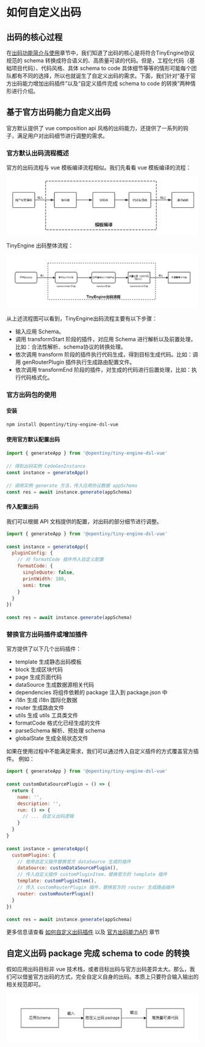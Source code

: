 # 如何自定义出码

## 出码的核心过程

在[出码功能简介与使用](./出码功能简介与使用.md)章节中，我们知道了出码的核心是将符合TinyEngine协议规范的 schema 转换成符合语义的、高质量可读的代码。但是，工程化代码（基础项目代码）、代码风格、具体 schema to code 具体细节等等的情形可能每个团队都有不同的选择，所以也就诞生了自定义出码的需求。下面，我们针对“基于官方出码能力增加出码插件”以及“自定义插件完成 schema to code 的转换”两种情形进行介绍。

## 基于官方出码能力自定义出码

官方默认提供了 vue composition api 风格的出码能力，还提供了一系列的钩子，满足用户对出码细节进行调整的需求。

### 官方默认出码流程概述

官方的出码流程与 vue 模板编译流程相似。我们先看看 vue 模板编译的流程：

![vue模板编译流程](./imgs/vuetemplate.png)

TinyEngine 出码整体流程：

![TinyEngine出码流程](./imgs/TinyEngineSchem2Code.png)

从上述流程图可以看到，TinyEngine出码流程主要有以下步骤：

- 输入应用 Schema。
- 调用 transformStart 阶段的插件，对应用 Schema 进行解析以及前置处理，比如：合法性解析、schema协议的转换处理。
- 依次调用 transform 阶段的插件执行代码生成，得到目标生成代码。比如：调用 genRouterPlugin 插件执行生成路由配置文件。
- 依次调用 transformEnd 阶段的插件，对生成的代码进行后置处理，比如：执行代码格式化。

### 官方出码包的使用

#### 安装

```bash
npm install @opentiny/tiny-engine-dsl-vue
```

#### 使用官方默认配置出码

```javascript
import { generateApp } from '@opentiny/tiny-engine-dsl-vue'

// 得到出码实例 CodeGenInstance
const instance = generateApp()

// 调用实例 generate 方法，传入应用协议数据 appSchema
const res = await instance.generate(appSchema)
```

#### 传入配置出码

我们可以根据 API 文档提供的配置，对出码的部分细节进行调整。

```javascript
import { generateApp } from '@opentiny/tiny-engine-dsl-vue'

const instance = generateApp({
  pluginConfig: {
    // 对 formatCode 插件传入自定义配置
    formatCode: {
      singleQuote: false,
      printWidth: 180,
      semi: true
    }
  }
})

const res = await instance.generate(appSchema)
```

### 替换官方出码插件或增加插件

官方提供了以下几个出码插件：

- template 生成静态出码模板
- block  生成区块代码
- page  生成页面代码
- dataSource 生成数据源相关代码
- dependencies 将组件依赖的 package 注入到 package.json 中
- i18n 生成 i18n 国际化数据
- router 生成路由文件
- utils 生成 utils 工具类文件
- formatCode 格式化已经生成的文件
- parseSchema 解析、预处理 schema
- globalState 生成全局状态文件

如果在使用过程中不能满足需求，我们可以通过传入自定义插件的方式覆盖官方插件。
例如：

```javascript
import { generateApp } from '@opentiny/tiny-engine-dsl-vue'

const customDataSourcePlugin = () => {
  return {
    name: '',
    description: '',
    run: () => {
      // ... 自定义出码逻辑
    }
  }
}

const instance = generateApp({
  customPlugins: {
    // 使用自定义插件替换官方 dataSource 生成的插件
    dataSource: customDataSourcePlugin(),
    // 传入自定义插件 customPluginItem，替换官方的 template 插件
    template: customPluginItem(),
    // 传入 customRouterPlugin 插件，替换官方的 router 生成路由插件
    router: customRouterPlugin()
  }
})

const res = await instance.generate(appSchema)
```

更多信息请查看 [如何自定义出码插件](./如何自定义出码插件.md) 以及 [官方出码能力API](./官方出码能力API.md) 章节

## 自定义出码 package 完成 schema to code 的转换

假如应用出码目标非 vue 技术栈，或者目标出码与官方出码差异太大。那么，我们可以借鉴官方出码的方式，完全自定义自身的出码。本质上只要符合输入输出的相关规范即可。

![自定义出码包](./imgs/customGenCodePlugin.png)
